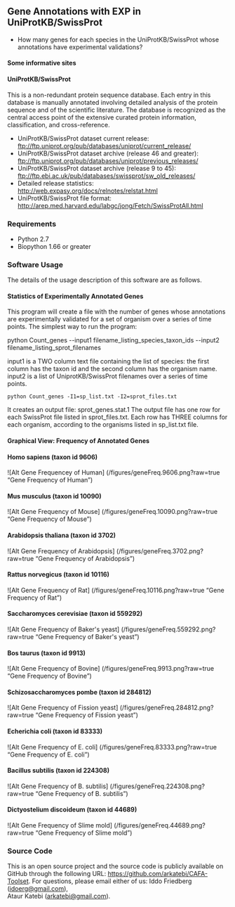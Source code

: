 ## Gene Annotations with EXP in UniProtKB/SwissProt 
* How many genes for each species in the UniProtKB/SwissProt whose 
  annotations have experimental validations? 

#### Some informative sites 

#### UniProtKB/SwissProt
This is a non-redundant protein sequence database. Each entry in this database
is manually annotated involving detailed analysis of the protein sequence and
of the scientific literature. The database is recognized as the central access
point of the extensive curated protein information, classification, and
cross-reference.

* UniProtKB/SwissProt dataset current release:
  ftp://ftp.uniprot.org/pub/databases/uniprot/current_release/
* UniProtKB/SwissProt dataset archive (release 46 and greater):
  ftp://ftp.uniprot.org/pub/databases/uniprot/previous_releases/
* UniProtKB/SwissProt dataset archive (release 9 to 45):
  ftp://ftp.ebi.ac.uk/pub/databases/swissprot/sw_old_releases/
* Detailed release statistics:
  http://web.expasy.org/docs/relnotes/relstat.html
* UniProtKB/SwissProt file format:
  http://arep.med.harvard.edu/labgc/jong/Fetch/SwissProtAll.html

### Requirements
* Python 2.7 
* Biopython 1.66 or greater 

### Software Usage 

The details of the usage description of this software are as follows.

#### Statistics of Experimentally Annotated Genes 

This program will create a file with the number of genes whose annotations
are experimentally validated for a set of organism over a series of time
points. The simplest way to run the program:

python Count_genes --input1 filename_listing_species_taxon_ids --input2 filename_listing_sprot_filenames 

input1 is a TWO column text file containing the list of species: the first
column has the taxon id and the second column has the organism name. input2
is a list of UniprotKB/SwissProt filenames over a series of time points.

```
python Count_genes -I1=sp_list.txt -I2=sprot_files.txt
```

It creates an output file: sprot_genes.stat.1
The output file has one row for each SwissProt file listed in
sprot_files.txt. Each row has THREE columns for each organism,
according to the organisms listed in sp_list.txt file.

#### Graphical View: Frequency of Annotated Genes 

####  Homo sapiens (taxon id 9606) 
![Alt Gene Frequencey of Human] (/figures/geneFreq.9606.png?raw=true “Gene Frequency of Human”)

####  Mus musculus (taxon id 10090) 
![Alt Gene Frequency of Mouse] (/figures/geneFreq.10090.png?raw=true “Gene Frequency of Mouse”)

####  Arabidopsis thaliana (taxon id 3702) 
![Alt Gene Frequency of Arabidopsis] (/figures/geneFreq.3702.png?raw=true “Gene Frequency of Arabidopsis”)


####  Rattus norvegicus (taxon id 10116) 
![Alt Gene Frequency of Rat] (/figures/geneFreq.10116.png?raw=true “Gene Frequency of Rat”)

####  Saccharomyces cerevisiae (taxon id 559292) 
![Alt Gene Frequency of Baker's yeast] (/figures/geneFreq.559292.png?raw=true “Gene Frequency of Baker's yeast”)

####  Bos taurus (taxon id 9913) 
![Alt Gene Frequency of Bovine] (/figures/geneFreq.9913.png?raw=true “Gene Frequency of Bovine”)

####  Schizosaccharomyces pombe (taxon id 284812) 
![Alt Gene Frequency of Fission yeast] (/figures/geneFreq.284812.png?raw=true “Gene Frequency of Fission yeast”)

####  Echerichia coli (taxon id 83333) 
![Alt Gene Frequency of E. coli] (/figures/geneFreq.83333.png?raw=true “Gene Frequency of E. coli”)

####  Bacillus subtilis (taxon id 224308) 
![Alt Gene Frequency of B. subtilis] (/figures/geneFreq.224308.png?raw=true “Gene Frequency of B. subtilis”)

####  Dictyostelium discoideum (taxon id 44689) 
![Alt Gene Frequency of Slime mold] (/figures/geneFreq.44689.png?raw=true “Gene Frequency of Slime mold”)

### Source Code
This is an open source project and the source code is publicly available on 
GitHub through the following URL: https://github.com/arkatebi/CAFA-Toolset.
For questions, please email either of us: Iddo Friedberg (idoerg@gmail.com),  
Ataur Katebi (arkatebi@gmail.com).

